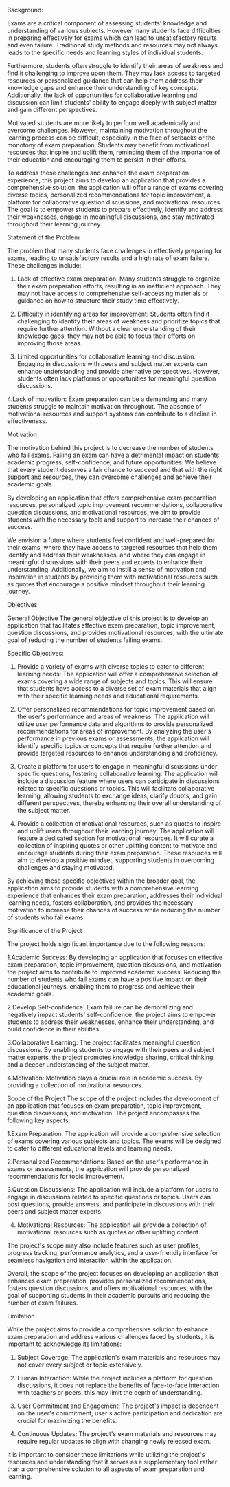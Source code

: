 Background:

Exams are a critical component of assessing students' knowledge and understanding of various subjects. However many students face difficulties in preparing effectively for exams which can lead to unsatisfactory results and even failure. Traditional study methods and resources may not always leads to the specific needs and learning styles of individual students.

Furthermore, students often struggle to identify their areas of weakness and find it challenging to improve upon them. They may lack access to targeted resources or personalized guidance that can help them address their knowledge gaps and enhance their understanding of key concepts. Additionally, the lack of opportunities for collaborative learning and discussion can limit students' ability to engage deeply with subject matter and gain different perspectives.

Motivated students are more likely to perform well academically and overcome challenges. However, maintaining motivation throughout the learning process can be difficult, especially in the face of setbacks or the monotony of exam preparation. Students may benefit from motivational resources that inspire and uplift them, reminding them of the importance of their education and encouraging them to persist in their efforts.

To address these challenges and enhance the exam preparation experience, this project aims to develop an application that provides a comprehensive solution. the application will offer a range of exams covering diverse topics, personalized recommendations for topic improvement, a platform for collaborative question discussions, and motivational resources. The goal is to empower students to prepare effectively, identify and address their weaknesses, engage in meaningful discussions, and stay motivated throughout their learning journey.

Statement of the Problem

The problem that many students face challenges in effectively preparing for exams, leading to unsatisfactory results and a high rate of exam failure. These challenges include:

1. Lack of effective exam preparation: Many students struggle to organize their exam preparation efforts, resulting in an inefficient approach. They may not have access to comprehensive self-accessing materials or guidance on how to structure their study time effectively.

2. Difficulty in identifying areas for improvement: Students often find it challenging to identify their areas of weakness and prioritize topics that require further attention. Without a clear understanding of their knowledge gaps, they may not be able to focus their efforts on improving those areas.

3. Limited opportunities for collaborative learning and discussion: Engaging in discussions with peers and subject matter experts can enhance understanding and provide alternative perspectives. However, students often lack platforms or opportunities for meaningful question discussions.

4.Lack of motivation: Exam preparation can be a demanding and many students struggle to maintain motivation throughout. The absence of motivational resources and support systems can contribute to a decline in effectiveness.

Motivation

The motivation behind this project is to decrease the number of students who fail exams. Failing an exam can have a detrimental impact on students' academic progress, self-confidence, and future opportunities. We believe that every student deserves a fair chance to succeed and that with the right support and resources, they can overcome challenges and achieve their academic goals.

By developing an application that offers comprehensive exam preparation resources, personalized topic improvement recommendations, collaborative question discussions, and motivational resources, we aim to provide students with the necessary tools and support to increase their chances of success. 

We envision a future where students feel confident and well-prepared for their exams, where they have access to targeted resources that help them identify and address their weaknesses, and where they can engage in meaningful discussions with their peers and experts to enhance their understanding. Additionally, we aim to instill a sense of motivation and inspiration in students by providing them with motivational resources such as quotes  that encourage a positive mindset throughout their learning journey.

Objectives

General Objective
The general objective of this project is to develop an application that facilitates effective exam preparation, topic improvement, question discussions, and provides motivational resources, with the ultimate goal of reducing the number of students failing exams.

Specific Objectives:
1. Provide a variety of exams with diverse topics to cater to different learning needs: The application will offer a comprehensive selection of exams covering a wide range of subjects and topics. This will ensure that students have access to a diverse set of exam materials that align with their specific learning needs and educational requirements.

2. Offer personalized recommendations for topic improvement based on the user's performance and areas of weakness: The application will utilize user performance data and algorithms to provide personalized recommendations for areas of improvement. By analyzing the user's performance in previous exams or assessments, the application will identify specific topics or concepts that require further attention and provide targeted resources to enhance understanding and proficiency.

3. Create a platform for users to engage in meaningful discussions under specific questions, fostering collaborative learning: The application will include a discussion feature where users can participate in discussions related to specific questions or topics. This will facilitate collaborative learning, allowing students to exchange ideas, clarify doubts, and gain different perspectives, thereby enhancing their overall understanding of the subject matter.

4. Provide a collection of motivational resources, such as quotes to inspire and uplift users throughout their learning journey: The application will feature a dedicated section for motivational resources. It will curate a collection of inspiring quotes or other uplifting content to motivate and encourage students during their exam preparation. These resources will aim to develop a positive mindset, supporting students in overcoming challenges and staying motivated.

By achieving these specific objectives within the broader goal, the application aims to provide students with a comprehensive learning experience that enhances their exam preparation, addresses their individual learning needs, fosters collaboration, and provides the necessary motivation to increase their chances of success while reducing the number of students who fail exams.

Significance of the Project

The project holds significant importance due to the following reasons:

1.Academic Success: By developing an application that focuses on effective exam preparation, topic improvement, question discussions, and motivation, the project aims to contribute to improved academic success. Reducing the number of students who fail exams can have a positive impact on their educational journeys, enabling them to progress and achieve their academic goals.

2.Develop Self-confidence: Exam failure can be demoralizing and negatively impact students' self-confidence.  the project aims to empower students to address their weaknesses, enhance their understanding, and build confidence in their abilities.

3.Collaborative Learning: The project facilitates meaningful question discussions. By enabling students to engage with their peers and subject matter experts, the project promotes knowledge sharing, critical thinking, and a deeper understanding of the subject matter.

4.Motivation: Motivation plays a crucial role in academic success. By providing a collection of motivational resources.

Scope of the Project
The scope of the project includes the development of an application that focuses on exam preparation, topic improvement, question discussions, and motivation. The project encompasses the following key aspects:

1.Exam Preparation: The application will provide a comprehensive selection of exams covering various subjects and topics. The exams will be designed to cater to different educational levels and learning needs. 

2.Personalized Recommendations: Based on the user's performance in exams or assessments, the application will provide personalized recommendations for topic improvement. 

3.Question Discussions: The application will include a platform for users to engage in discussions related to specific questions or topics. Users can post questions, provide answers, and participate in discussions with their peers and subject matter experts.

4. Motivational Resources: The application will provide a collection of motivational resources such as quotes or other uplifting content.

The project's scope may also include features such as user profiles, progress tracking, performance analytics, and a user-friendly interface for seamless navigation and interaction within the application.



Overall, the scope of the project focuses on developing an application that enhances exam preparation, provides personalized recommendations, fosters question discussions, and offers motivational resources, with the goal of supporting students in their academic pursuits and reducing the number of exam failures.

Limitation

While the project aims to provide a comprehensive solution to enhance exam preparation and address various challenges faced by students, it is important to acknowledge its limitations:

1. Subject Coverage: The application's exam materials and resources may not cover every subject or topic extensively.

2. Human Interaction: While the project includes a platform for question discussions, it does not replace the benefits of face-to-face interaction with teachers or peers. this may limit the depth of understanding.

3. User Commitment and Engagement: The project's impact is dependent on the user's commitment, user's active participation and dedication are crucial for maximizing the benefits.

4. Continuous Updates: The project's exam materials and resources may require regular updates to align with changing newly released exam.  

It is important to consider these limitations while utilizing the project's resources and understanding that it serves as a supplementary tool rather than a comprehensive solution to all aspects of exam preparation and learning.
